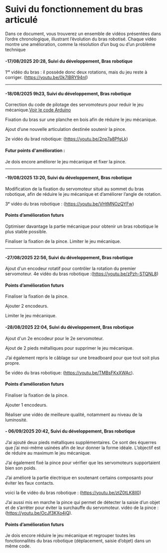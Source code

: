  # Suivi du fonctionnement du bras articulé
Dans ce document, vous trouverez un ensemble de vidéos présentées dans l’ordre chronologique, illustrant l’évolution du bras robotisé. Chaque vidéo montre une amélioration, comme la résolution d’un bug ou d’un problème technique

#### -17/08/2025 20:28, Suivi du développement, Bras robotique
 1ʳᵉ vidéo du bras : il possède donc deux rotations, mais du jeu reste à corriger.
(https://youtu.be/0k7IBRY94nI)

---

#### -18/08/2025  9h23, Suivi du développement, Bras robotique

   Correction du code de pilotage des servomoteurs pour reduir le jeu mécanique.[Voir le code Arduino](../../software/arduino/Code_arduino.md)




   
   Fixation du bras sur une planche en bois afin de réduire le jeu mécanique.
   
   Ajout d’une nouvelle articulation destinée soutenir la pince.
   
 2e vidéo du brad robotique: (https://youtu.be/2np7a8PfgLk)
#### Futur points d'amélioration :
   Je dois encore améliorer le jeu mécanique et fixer la pince.    

   ---



   #### -19/08/2025 13:20, Suivi du développement, Bras robotique
Modification de la fixation du servomoteur situé au sommet du bras robotique, afin de réduire le jeu mécanique et d’améliorer l’angle de rotation.

 3ᵉ vidéo du bras robotique : (https://youtu.be/VHtMNOzQYFw)

#### Points d’amélioration futurs

Optimiser davantage la partie mécanique pour obtenir un bras robotique le plus stable possible.

Finaliser la fixation de la pince.
Limiter le jeu mécanique.

---

   #### -27/08/2025 22:56, Suivi du développement, Bras robotique
   Ajout d'un encodeur rotatif pour contrôler la rotation du premier servomoteur.
   4e vidéo du bras robotique :(https://youtu.be/zPzh-STQNL8)
   
#### Points d’amélioration futurs
Finaliser la fixation de la pince.

Ajouter 2 encodeurs.

Limiter le jeu mécanique.



#### -28/08/2025  22:04, Suivi du développement, Bras robotique
Ajout d'un 2e encodeur pour le 2e servomoteur.

Ajout de 2 pieds métalliques pour supprimer le jeu mécanique.

J’ai également repris le câblage sur une breadboard pour que tout soit plus propre.

5e vidéo du bras robotique: (https://youtu.be/TMBsFKxXWAc).
 
#### Points d’amélioration futurs
Finaliser la fixation de la pince.

Ajouter 1 encodeurs.

Réaliser une vidéo de meilleure qualité, notamment au niveau de la luminosité.


#### - 06/09/2025 20:42, Suivi du développement, Bras robotique

J’ai ajouté deux pieds métalliques supplémentaires. Ce sont des équerres que j’ai moi-même usinées afin de leur donner la forme idéale. L’objectif est de réduire au maximum le jeu mécanique.

J’ai également fixé la pince pour vérifier que les servomoteurs supportaient bien son poids.

J’ai amélioré la partie électrique en soutenant certains composants pour éviter les faux contacts.

voici la 6e vidéo du bras robotique : (https://youtu.be/ztZ0tLK8lI0)

J’ai aussi mis en marche la pince qui permet de détecter la saisie d’un objet et de s’arrêter pour éviter la surchauffe du servomoteur. 
vidéo de la pince : (https://youtu.be/OcJf3KXo4jQ).
#### Points d’amélioration futurs

Je dois encore réduire le jeu mécanique et regrouper toutes les fonctionnalités du bras robotique (déplacement, saisie d’objet) dans un même code.

